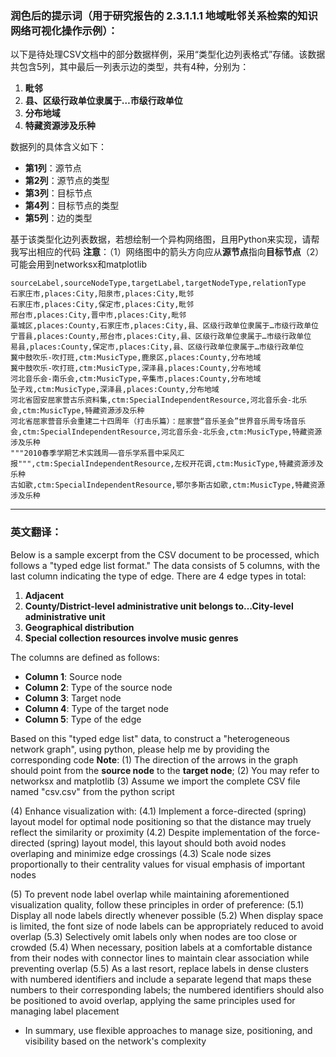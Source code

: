 ### 润色后的提示词（用于研究报告的 2.3.1.1.1 地域毗邻关系检索的知识网络可视化操作示例）：

以下是待处理CSV文档中的部分数据样例，采用“类型化边列表格式”存储。该数据共包含5列，其中最后一列表示边的类型，共有4种，分别为：  
1. **毗邻**  
2. **县、区级行政单位隶属于…市级行政单位**  
3. **分布地域**  
4. **特藏资源涉及乐种**  

数据列的具体含义如下：  
- **第1列**：源节点  
- **第2列**：源节点的类型  
- **第3列**：目标节点  
- **第4列**：目标节点的类型  
- **第5列**：边的类型  

基于该类型化边列表数据，若想绘制一个异构网络图，且用Python来实现，请帮我写出相应的代码
**注意**：（1）网络图中的箭头方向应从**源节点**指向**目标节点**（2）可能会用到networksx和matplotlib

```csv
sourceLabel,sourceNodeType,targetLabel,targetNodeType,relationType
石家庄市,places:City,阳泉市,places:City,毗邻
石家庄市,places:City,保定市,places:City,毗邻
邢台市,places:City,晋中市,places:City,毗邻
藁城区,places:County,石家庄市,places:City,县、区级行政单位隶属于…市级行政单位
宁晋县,places:County,邢台市,places:City,县、区级行政单位隶属于…市级行政单位
易县,places:County,保定市,places:City,县、区级行政单位隶属于…市级行政单位
冀中鼓吹乐-吹打班,ctm:MusicType,鹿泉区,places:County,分布地域
冀中鼓吹乐-吹打班,ctm:MusicType,深泽县,places:County,分布地域
河北音乐会-南乐会,ctm:MusicType,辛集市,places:County,分布地域
坠子戏,ctm:MusicType,深泽县,places:County,分布地域
河北省固安屈家营古乐资料集,ctm:SpecialIndependentResource,河北音乐会-北乐会,ctm:MusicType,特藏资源涉及乐种
河北省屈家营音乐会重建二十四周年（打击乐篇）：屈家营“音乐圣会”世界音乐周专场音乐会,ctm:SpecialIndependentResource,河北音乐会-北乐会,ctm:MusicType,特藏资源涉及乐种
"""2010春季学期艺术实践周——音乐学系晋中采风汇报""",ctm:SpecialIndependentResource,左权开花调,ctm:MusicType,特藏资源涉及乐种
古如歌,ctm:SpecialIndependentResource,鄂尔多斯古如歌,ctm:MusicType,特藏资源涉及乐种
```


---  

### 英文翻译：  

Below is a sample excerpt from the CSV document to be processed, which follows a "typed edge list format." The data consists of 5 columns, with the last column indicating the type of edge. There are 4 edge types in total:  
1. **Adjacent**  
2. **County/District-level administrative unit belongs to…City-level administrative unit**  
3. **Geographical distribution**  
4. **Special collection resources involve music genres**  

The columns are defined as follows:  
- **Column 1**: Source node  
- **Column 2**: Type of the source node  
- **Column 3**: Target node  
- **Column 4**: Type of the target node  
- **Column 5**: Type of the edge  

Based on this "typed edge list" data, to construct a "heterogeneous network graph", using python, please help me by providing the corresponding code
**Note**:
 (1) The direction of the arrows in the graph should point from the **source node** to the **target node**;
 (2) You may refer to networksx and matplotlib
 (3) Assume we import the complete CSV file named "csv.csv" from the python script

 (4) Enhance visualization with:
   (4.1) Implement a force-directed (spring) layout model for optimal node positioning so that the distance may truely reflect the similarity or proximity
   (4.2) Despite implementation of the force-directed (spring) layout model, this layout should both avoid nodes overlaping and minimize edge crossings
   (4.3) Scale node sizes proportionally to their centrality values for visual emphasis of important nodes

 (5) To prevent node label overlap while maintaining aforementioned visualization quality, follow these principles in order of preference:
   (5.1) Display all node labels directly whenever possible
   (5.2) When display space is limited, the font size of node labels can be appropriately reduced to avoid overlap
   (5.3) Selectively omit labels only when nodes are too close or crowded
   (5.4) When necessary, position labels at a comfortable distance from their nodes with connector lines to maintain clear association while preventing overlap
   (5.5) As a last resort, replace labels in dense clusters with numbered identifiers and include a separate legend that maps these numbers to their corresponding labels; the numbered identifiers should also be positioned to avoid overlap, applying the same principles used for managing label placement
   - In summary, use flexible approaches to manage size, positioning, and visibility based on the network's complexity

   
